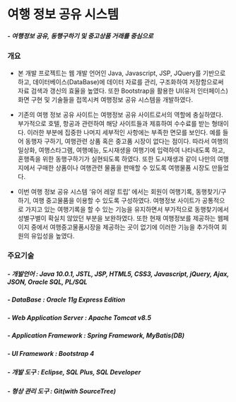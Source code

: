 # 여행 정보 공유 시스템
##### - 여행정보 공유, 동행구하기 및 중고상품 거래를 중심으로
### 개요
- 본 개발 프로젝트는 웹 개발 언어인 Java, Javascript, JSP, JQuery를 기반으로 하고, 데이터베이스(DataBase)에 데이터 자료를 관리, 구조화하여 저장함으로써 자료 검색과 갱신의 효율을 높였다. 또한 Bootstrap을 활용한 UI(유저 인터페이스) 화면 구현 및 기술들을 접목시켜 여행정보 공유 시스템을 개발하였다.

- 기존의 여행 정보 공유 사이트는 여행정보 공유 사이트로서의 역할에 충실하였다. 부가적으로 호텔, 항공과 관련하여 해당 사이트들과 제휴하여 수수료를 받는 형태이다. 이러한 부분에 집중한 나머지 세부적인 사항에는 부족한 면모를 보인다. 예를 들어 동행자 구하기, 여행관련 상품 혹은 중고품 시장이 없다는 점이다. 따라서 여행의 일상화, 여행스타그램, 여행예능, 도시재생을 여행기에 입력하여 나타내도록 하고, 혼행족을 위한 동행구하기가 실현되도록 하였다. 또한 도시재생과 같이 나만의 여행지에서 구매한 상품이나 여행관련 물품을 판매할 수 있도록 여행물품 시장도 만들었다. 

- 이번 여행 정보 공유 시스템 ‘유어 레알 트립’ 에서는 회원이 여행기록, 동행찾기/구하기, 여행 중고물품을 이용할 수 있도록 구성하였다. 여행정보 사이트가 공통적으로 가지고 있는 여행기록을 할 수 있는 기능을 유지하면서 부가적으로 동행찾기에서 성별구별이 확실치 않았던 부분을 보완하였다. 또한 현재 여행정보를 제공하는 웹페이지 중에서 여행중고물품시장을 제공하는 곳이 없기에 이러한 기능을 추가하여 회원의 유입성을 높였다. 

### 주요기술
##### - 개발언어 : Java 10.0.1, JSTL, JSP, HTML5, CSS3, Javascript, jQuery, Ajax, JSON, Oracle SQL, PL/SQL
##### - DataBase : Oracle 11g Express Edition
##### - Web Application Server : Apache Tomcat v8.5
##### - Application Framework : Spring Framework, MyBatis(DB)
##### - UI Framework : Bootstrap 4
##### - 개발 도구 : Eclipse, SQL Plus, SQL Developer
##### - 형상 관리 도구 : Git(with SourceTree)

